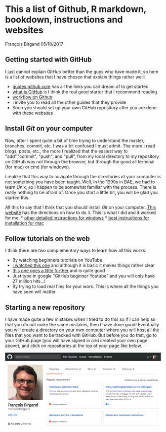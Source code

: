 This a list of Github, R markdown, bookdown, instructions and websites
================
François Birgand
05/10/2017

Getting started with GitHub
---------------------------

I just cannot explain GitHub better than the guys who have made it, so here is a list of websites that I have chosen that explain things rather well:

-   [guides.github.com](https://guides.github.com) has all the links you can dream of to get started
-   [what is GitHub](https://guides.github.com/activities/hello-world/) is I think the real good starter that I recommend reading
-   [workflow on Github](https://guides.github.com/features/pages/)
-   I invite you to read all the other guides that they provide
-   Soon you should set up your own GitHub repository after you are done with these websites

Install *Git* on your computer
------------------------------

Now, after I spent quite a bit of time trying to understand the master, branches, commit, etc. I was a bit confused I must admit. The more I read blogs, posts, etc., the more I realized that the easiest way to "add","commit", "push", and "pull", from my local directory to my repository on GitHub was not through the browser, but through the good all terminal (for mac) or cmd (for windows).

I realize that this way to navigate through the directories of your computer is not something you have been taught. Well, in the 1990s in BAE, we had to learn Unix, so I happen to be somewhat familiar with the process. There is really nothing to be afraid of. Once you start a little bit, you will be glad you started this.

All this to say that I think that you should install *Git* on your computer. [This website](https://gist.github.com/derhuerst/1b15ff4652a867391f03) has the directions on how to do it. This is what I did and it worked for me. \* [other detailed instructions for windows](http://lauraliparulo.altervista.org/github-working-with-the-git-command-line-on-windows/) \* [best instructions for installation for mac](https://github.com/blog/1510-installing-git-from-github-for-mac)

Follow tutorials on the web
---------------------------

I think there are two complementary ways to learn how all this works:

-   By watching beginners tutorials on YouTube
-   [I watched this one](https://www.youtube.com/watch?v=0fKg7e37bQE) and although it is basic it makes things rather clear
-   [this one goes a little further](https://www.youtube.com/watch?v=HVsySz-h9r4) and is quite good
-   Just type in google "GitHub beginner Youtube" and you will only have 27 million hits...!
-   By trying to load real files for your work. This is where all the things you have seen will matter

Starting a new repository
-------------------------

I have made quite a few mistakes when I tried to do this so if I can help so that you do not make the same mistakes, then I have done good! Eventually you will create a directory on your own computer where you will host all the files that you want to be tracked with GitHub. But before you do that, go to your GitHub page (you will have signed in and created your own page above), and click on repositories at the top of your page like below.

![alt text](https://github.com/francoisbirgand/Github-and-markdown-instructions/raw/master/images/GitHub_main_page.png "myGitHub page")
